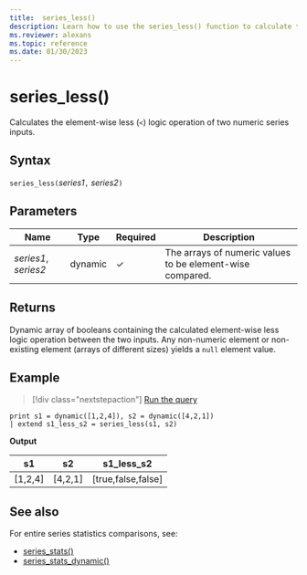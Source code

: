 ```yaml
---
title:  series_less()
description: Learn how to use the series_less() function to calculate the element-wise less (`<`) logic operation of two numeric series inputs.
ms.reviewer: alexans
ms.topic: reference
ms.date: 01/30/2023
---
```

# series_less()

Calculates the element-wise less (`<`) logic operation of two numeric series inputs.

## Syntax

`series_less(`*series1*`,` *series2*`)`

## Parameters

| Name | Type | Required | Description |
|--|--|--|--|
| *series1*, *series2* | dynamic | &check; | The arrays of numeric values to be element-wise compared.|

## Returns

Dynamic array of booleans containing the calculated element-wise less logic operation between the two inputs. Any non-numeric element or non-existing element (arrays of different sizes) yields a `null` element value.

## Example

> [!div class="nextstepaction"]
> <a href="https://dataexplorer.azure.com/clusters/help/databases/Samples?query=H4sIAAAAAAAAAysoyswrUSg2VLBVSKnMS8zNTNaINtQx0jGJ1dRRKDZCFjYBChvGanLVKKRWlKTmpQB1xeekFhfHg5UVpxZlphaDBTSKDUF6NQGAeKRCXAAAAA==" target="_blank">Run the query</a>

```kusto
print s1 = dynamic([1,2,4]), s2 = dynamic([4,2,1])
| extend s1_less_s2 = series_less(s1, s2)
```

**Output**

|s1|s2|s1_less_s2|
|---|---|---|
|[1,2,4]|[4,2,1]|[true,false,false]|

## See also

For entire series statistics comparisons, see:

* [series_stats()](series-statsfunction.md)
* [series_stats_dynamic()](series-stats-dynamicfunction.md)
